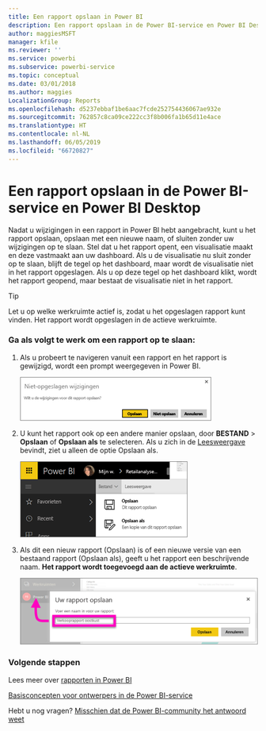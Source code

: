 ```yaml
---
title: Een rapport opslaan in Power BI
description: Een rapport opslaan in de Power BI-service en Power BI Desktop
author: maggiesMSFT
manager: kfile
ms.reviewer: ''
ms.service: powerbi
ms.subservice: powerbi-service
ms.topic: conceptual
ms.date: 03/01/2018
ms.author: maggies
LocalizationGroup: Reports
ms.openlocfilehash: d5237ebbaf1be6aac7fcde252754436067ae932e
ms.sourcegitcommit: 762857c8ca09ce222cc3f8b006fa1b65d11e4ace
ms.translationtype: HT
ms.contentlocale: nl-NL
ms.lasthandoff: 06/05/2019
ms.locfileid: "66720827"
---
```

# <a name="save-a-report-in-power-bi-service-and-power-bi-desktop"></a>Een rapport opslaan in de Power BI-service en Power BI Desktop
Nadat u wijzigingen in een rapport in Power BI hebt aangebracht, kunt u het rapport opslaan, opslaan met een nieuwe naam, of sluiten zonder uw wijzigingen op te slaan. Stel dat u het rapport opent, een visualisatie maakt en deze vastmaakt aan uw dashboard. Als u de visualisatie nu sluit zonder op te slaan, blijft de tegel op het dashboard, maar wordt de visualisatie niet in het rapport opgeslagen. Als u op deze tegel op het dashboard klikt, wordt het rapport geopend, maar bestaat de visualisatie niet in het rapport.

> [!TIP]
> Let u op welke werkruimte actief is, zodat u het opgeslagen rapport kunt vinden. Het rapport wordt opgeslagen in de actieve werkruimte.
> 
> 

### <a name="to-save-a-report"></a>Ga als volgt te werk om een rapport op te slaan:
1. Als u probeert te navigeren vanuit een rapport en het rapport is gewijzigd, wordt een prompt weergegeven in Power BI.
   
   ![Wijzigingen opslaan](media/service-report-save/power-bi-unsaved.png)
2. U kunt het rapport ook op een andere manier opslaan, door **BESTAND** \> **Opslaan** of **Opslaan als** te selecteren. Als u zich in de [Leesweergave](consumer/end-user-reading-view.md) bevindt, ziet u alleen de optie Opslaan als. 
   
   ![Rapport opslaan](media/service-report-save/power-bi-save-new.png)
3. Als dit een nieuw rapport (Opslaan) is of een nieuwe versie van een bestaand rapport (Opslaan als), geeft u het rapport een beschrijvende naam.  **Het rapport wordt toegevoegd aan de actieve werkruimte**.
   
    ![Het rapport een naam geven](media/service-report-save/power-bi-save-dialog.png)

### <a name="next-steps"></a>Volgende stappen
Lees meer over [rapporten in Power BI](consumer/end-user-reports.md)

[Basisconcepten voor ontwerpers in de Power BI-service](service-basic-concepts.md)

Hebt u nog vragen? [Misschien dat de Power BI-community het antwoord weet](http://community.powerbi.com/)

